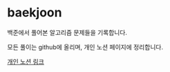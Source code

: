 # baekjoon
백준에서 풀어본 알고리즘 문제들을 기록합니다.

모든 풀이는 github에 올리며, 개인 노션 페이지에 정리합니다.

[개인 노션 링크](https://leedongyeop.notion.site/BaekJoon-1458379b4a7d445dbdeb92735edecfc3)